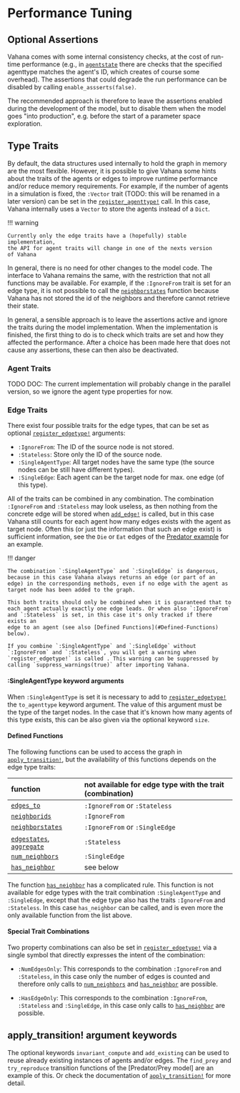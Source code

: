 # Performance Tuning

## Optional Assertions

Vahana comes with some internal consistency checks, at the cost of
run-time performance (e.g., in [`agentstate`](@ref) there are checks
that the specified agenttype matches the agent's ID, which creates of
course some overhead). The assertions that could degrade the run
performance can be disabled by calling `enable_assserts(false)`.

The recommended approach is therefore to leave the assertions enabled
during the development of the model, but to disable them when the
model goes "into production", e.g. before the start of a parameter
space exploration. 

## Type Traits

By default, the data structures used internally to hold the graph in
memory are the most flexible. However, it is possible to give Vahana
some hints about the traits of the agents or edges to improve
runtime performance and/or reduce memory requirements. For example, if
the number of agents in a simulation is fixed, the `:Vector` trait
(TODO: this will be renamed in a later version) can be set in the
[`register_agenttype!`](@ref) call. In this case, Vahana internally uses a
`Vector` to store the agents instead of a `Dict`.

!!! warning

	Currently only the edge traits have a (hopefully) stable implementation,
	the API for agent traits will change in one of the nexts version
	of Vahana

In general, there is no need for other changes to the model code. The
interface to Vahana remains the same, with the restriction that not
all functions may be available. For example, if the `:IgnoreFrom`
trait is set for an edge type, it is not possible to call the
[`neighborstates`](@ref) function because Vahana has not stored the id
of the neighbors and therefore cannot retrieve their state.

In general, a sensible approach is to leave the assertions active and
ignore the traits during the model implementation. When the
implementation is finished, the first thing to do is to check which
traits are set and how they affected the performance. After a choice
has been made here that does not cause any assertions, these can then
also be deactivated.

### Agent Traits

TODO DOC: The current implementation will probably change in the parallel
version, so we ignore the agent type properties for now.

### Edge Traits

There exist four possible traits for the edge types, that can be 
set as optional [`register_edgetype!`](@ref) arguments:

- `:IgnoreFrom`: The ID of the source node is not stored. 
- `:Stateless`: Store only the ID of the source node. 
- `:SingleAgentType`: All target nodes have the same type (the source nodes can be still have different types).
- `:SingleEdge`: Each agent can be the target node for max. one edge (of
  this type).

All of the traits can be combined in any combination. The combination
`:IgnoreFrom` and `:Stateless` may look useless, as then nothing from
the concrete edge will be stored when [`add_edge!`](@ref) is called,
but in this case Vahana still counts for each agent how many edges
exists with the agent as target node. Often this (or just the
information that such an edge exist) is sufficient information, see
the `Die` or `Eat` edges of the [Predator example](predator.md) for an
example.

!!! danger

	The combination `:SingleAgentType` and `:SingleEdge` is dangerous,
	because in this case Vahana always returns an edge (or part of an
	edge) in the corresponding methods, even if no edge with the agent as
	target node has been added to the graph.
	
	This both traits should only be combined when it is guaranteed that to
	each agent actually exactly one edge leads. Or when also `:IgnoreFrom`
	and `:Stateless` is set, in this case it's only tracked if there exists an
	edge to an agent (see also [Defined Functions](#Defined-Functions) below).
	
	If you combine `:SingleAgentType` and `:SingleEdge` without
	`:IgnoreFrom` and `:Stateless`, you will get a warning when
	`register_edgetype!` is called . This warning can be suppressed by
	calling `suppress_warnings(true)` after importing Vahana.

#### :SingleAgentType keyword arguments

When `:SingleAgentType` is set it is necessary to add to
[`register_edgetype!`](@ref) the `to_agenttype` keyword argument. The value of
this argument must be the type of the target nodes. In the case that
it's known how many agents of this type exists, this can be also given
via the optional keyword `size`.

#### Defined Functions

The following functions can be used to access the graph in
[`apply_transition!`](@ref), but the availability of this functions
depends on the edge type traits:

| function                                  | not available for edge type with the trait (combination) |
|:------------------------------------------|:---------------------------------------------------------|
| [`edges_to`](@ref)                        | `:IgnoreFrom` or `:Stateless`                            |
| [`neighborids`](@ref)                     | `:IgnoreFrom`                                            |
| [`neighborstates`](@ref)                  | `:IgnoreFrom` or `:SingleEdge`                           |
| [`edgestates`](@ref), [`aggregate`](@ref) | `:Stateless`                                             |
| [`num_neighbors`](@ref)                   | `:SingleEdge`                                            |
| [`has_neighbor`](@ref)                    | see below                                                |

The function [`has_neighbor`](@ref) has a complicated rule. This
function is not available for edge types with the trait combination
`:SingleAgentType` and `:SingleEdge`, except that the edge type also
has the traits `:IgnoreFrom` and `:Stateless`. In this case
`has_neighbor` can be called, and is even more the only available
function from the list above.

#### Special Trait Combinations

Two property combinations can also be set in
[`register_edgetype!`](@ref) via a single symbol that directly
expresses the intent of the combination:

- `:NumEdgesOnly`: This corresponds to the combination `:IgnoreFrom`
  and `:Stateless`, in this case only the number of edges is counted
  and therefore only calls to [`num_neighbors`](@ref) and
  [`has_neighbor`](@ref) are possible.

- `:HasEdgeOnly`: This corresponds to the combination `:IgnoreFrom`,
  `:Stateless` and `:SingleEdge`, in this case only calls to
  [`has_neighbor`](@ref) are possible.


## apply_transition! argument keywords

The optional keywords `invariant_compute` and `add_existing` can be
used to reuse already existing instances of agents and/or edges. The
`find_prey` and `try_reproduce` transition functions of the
[Predator/Prey model] are an example of this. Or check the
documentation of [`apply_transition!`](@ref) for more detail.

